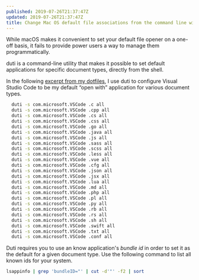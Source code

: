 ```yaml
---
published: 2019-07-26T21:37:47Z
updated: 2019-07-26T21:37:47Z
title: Change Mac OS default file associations from the command line with duti
---
```

While macOS makes it convenient to set your default file opener on a one-off basis, it fails to provide power users a way to manage them programmatically.

duti is a command-line utility that makes it possible to set default applications for specific document types, directly from the shell.

In the following [excerpt from my dotfiles](https://github.com/nficano/dotfiles/blob/master/misc/bootstrap#L156-L180), I use duti to configure Visual Studio Code to be my default “open with” application for various document types.

```bash
  duti -s com.microsoft.VSCode .c all
  duti -s com.microsoft.VSCode .cpp all
  duti -s com.microsoft.VSCode .cs all
  duti -s com.microsoft.VSCode .css all
  duti -s com.microsoft.VSCode .go all
  duti -s com.microsoft.VSCode .java all
  duti -s com.microsoft.VSCode .js all
  duti -s com.microsoft.VSCode .sass all
  duti -s com.microsoft.VSCode .scss all
  duti -s com.microsoft.VSCode .less all
  duti -s com.microsoft.VSCode .vue all
  duti -s com.microsoft.VSCode .cfg all
  duti -s com.microsoft.VSCode .json all
  duti -s com.microsoft.VSCode .jsx all
  duti -s com.microsoft.VSCode .lua all
  duti -s com.microsoft.VSCode .md all
  duti -s com.microsoft.VSCode .php all
  duti -s com.microsoft.VSCode .pl all
  duti -s com.microsoft.VSCode .py all
  duti -s com.microsoft.VSCode .rb all
  duti -s com.microsoft.VSCode .rs all
  duti -s com.microsoft.VSCode .sh all
  duti -s com.microsoft.VSCode .swift all
  duti -s com.microsoft.VSCode .txt all
  duti -s com.microsoft.VSCode .conf all
```

Duti requires you to use an know application's _bundle id_ in order to set it as the default for a given document type. Use the following command to list all known ids for your system.

```bash
lsappinfo | grep 'bundleID="' | cut -d'"' -f2 | sort
```
